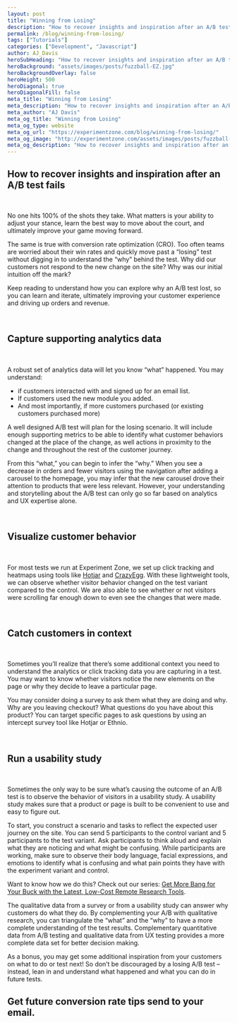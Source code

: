 ```yaml
---
layout: post
title: "Winning from Losing"
description: "How to recover insights and inspiration after an A/B test fails. Too often teams are worried about their win rates and quickly move past a “losing” test without digging in to understand the “why” behind the test."
permalink: /blog/winning-from-losing/
tags: ["Tutorials"]
categories: ["Development", "Javascript"]
author: AJ_Davis
heroSubHeading: "How to recover insights and inspiration after an A/B test fails"
heroBackground: "assets/images/posts/fuzzball-EZ.jpg"
heroBackgroundOverlay: false
heroHeight: 500
heroDiagonal: true
heroDiagonalFill: false
meta_title: "Winning from Losing"
meta_description: "How to recover insights and inspiration after an A/B test fails. Too often teams are worried about their win rates and quickly move past a “losing” test without digging in to understand the “why” behind the test. Why did our customers not respond to the new change on the site? Why was our initial intuition off the mark?"
meta_author: "AJ Davis"
meta_og_title: "Winning from Losing"
meta_og_type: website
meta_og_url: "https://experimentzone.com/blog/winning-from-losing/"
meta_og_image: "http://experimentzone.com/assets/images/posts/fuzzball-EZ.jpg"
meta_og_description: "How to recover insights and inspiration after an A/B test fails. Too often teams are worried about their win rates and quickly move past a “losing” test without digging in to understand the “why” behind the test. Why did our customers not respond to the new change on the site? Why was our initial intuition off the mark?"
---
```


## How to recover insights and inspiration after an A/B test fails

&nbsp;

No one hits 100% of the shots they take. What matters is your ability to adjust your stance, learn the best way to move about the court, and ultimately improve your game moving forward.

The same is true with conversion rate optimization (CRO). Too often teams are worried about their win rates and quickly move past a “losing” test without digging in to understand the “why” behind the test. Why did our customers not respond to the new change on the site? Why was our initial intuition off the mark?

Keep reading to understand how you can explore why an A/B test lost, so you can learn and iterate, ultimately improving your customer experience and driving up orders and revenue.

&nbsp;

## Capture supporting analytics data

&nbsp;

A robust set of analytics data will let you know “what” happened. You may understand:

- if customers interacted with and signed up for an email list.
- If customers used the new module you added.
- And most importantly, if more customers purchased (or existing customers purchased more)

A well designed A/B test will plan for the losing scenario. It will include enough supporting metrics to be able to identify what customer behaviors changed at the place of the change, as well actions in proximity to the change and throughout the rest of the customer journey.

From this “what,” you can begin to infer the “why.” When you see a decrease in orders and fewer visitors using the navigation after adding a carousel to the homepage, you may infer that the new carousel drove their attention to products that were less relevant. However, your understanding and storytelling about the A/B test can only go so far based on analytics and UX expertise alone.

&nbsp;

## Visualize customer behavior

&nbsp;

For most tests we run at Experiment Zone, we set up click tracking and heatmaps using tools like [Hotjar](https://www.hotjar.com/) and [CrazyEgg](https://www.crazyegg.com/). With these lightweight tools, we can observe whether visitor behavior changed on the test variant compared to the control. We are also able to see whether or not visitors were scrolling far enough down to even see the changes that were made.

&nbsp;

## Catch customers in context

&nbsp;

Sometimes you’ll realize that there’s some additional context you need to understand the analytics or click tracking data you are capturing in a test. You may want to know whether visitors notice the new elements on the page or why they decide to leave a particular page.

You may consider doing a survey to ask them what they are doing and why. Why are you leaving checkout? What questions do you have about this product? You can target specific pages to ask questions by using an intercept survey tool like Hotjar or Ethnio.

&nbsp;

## Run a usability study

&nbsp;

Sometimes the only way to be sure what’s causing the outcome of an A/B test is to observe the behavior of visitors in a usability study. A usability study makes sure that a product or page is built to be convenient to use and easy to figure out.

To start, you construct a scenario and tasks to reflect the expected user journey on the site. You can send 5 participants to the control variant and 5 participants to the test variant. Ask participants to think aloud and explain what they are noticing and what might be confusing. While participants are working, make sure to observe their body language, facial expressions, and emotions to identify what is confusing and what pain points they have with the experiment variant and control.

Want to know how we do this? Check out our series: [Get More Bang for Your Buck with the Latest, Low-Cost Remote Research Tools](https://experimentzone.com/low-cost-research-tools-part1).

The qualitative data from a survey or from a usability study can answer why customers do what they do. By complementing your A/B with qualitative research, you can triangulate the “what” and the “why” to have a more complete understanding of the test results. Complementary quantitative data from A/B testing and qualitative data from UX testing provides a more complete data set for better decision making.

As a bonus, you may get some additional inspiration from your customers on what to do or test next! So don’t be discouraged by a losing A/B test – instead, lean in and understand what happened and what you can do in future tests.

<div class="strip-grey pt-5 pb-5 mt-5 team-summary">
  <div class="container justify-content-center">
    <!-- <div class="row"> -->
    <div class="col-12">
      <h2 class="mb-n2 text-center">
        Get future conversion rate tips send to your email.
      </h2>
      <div class="_form_11"></div>
      <script
        src="https://experimentzone.activehosted.com/f/embed.php?id=11"
        type="text/javascript"
        charset="utf-8"
      ></script>
    </div>
  </div>
  <!-- </div> -->
</div>
